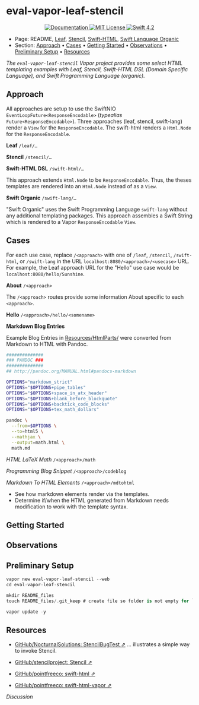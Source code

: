 # eval-vapor-leaf-stencil

<p align="center">
    <a href="http://docs.vapor.codes/3.0/">
        <img src="http://img.shields.io/badge/read_the-docs-2196f3.svg" alt="Documentation">
    </a>
    <a href="LICENSE">
        <img src="http://img.shields.io/badge/license-MIT-brightgreen.svg" alt="MIT License">
    </a>
    <a href="https://swift.org">
        <img src="http://img.shields.io/badge/swift-4.2-brightgreen.svg" alt="Swift 4.2">
    </a>
</p>

* Page: README, [Leaf](READ_PAGES/Leaf.md), [Stencil](READ_PAGES/Stencil.md), [Swift-HTML](READ_PAGES/Swifthtml.md), [Swift Language Organic](READ_PAGES/Swiftlang.md) 
* Section: <a id="toc"></a>
[Approach](#linkApproach) •
[Cases](#linkCases) •
[Getting Started](#linkGettingStarted) •
[Observations](#linkObservations) •
[Preliminary Setup](#linkPreliminarySetup) •
[Resources](#linkResources)

_The `eval-vapor-leaf-stencil` Vapor project provides some select HTML templating examples with Leaf, Stencil, Swift-HTML DSL (Domain Specific Language), and Swift Programming Language (organic)._

## Approach <a id="linkApproach"></a>

All approaches are setup to use the SwiftNIO `EventLoopFuture<ResponseEncodable>` (_typealias_ `Future<ResponseEncodable>`).  Three approaches (leaf, stencil, swift-lang) render a `View` for the `ResponseEncodable`. The swift-html renders a `Html.Node` for the `ResponseEncodable`.

**Leaf** `/leaf/…`

**Stencil** `/stencil/…`

**Swift-HTML DSL** `/swift-html/…`

This approach extends `Html.Node` to be `ResponseEncodable`. Thus, the theses templates are rendered into an `Html.Node` instead of as a `View`.

**Swift Organic** `/swift-lang/…`

"Swift Organic" uses the Swift Programming Language `swift-lang` without any additional templating packages.  This approach assembles a Swift String which is rendered to a Vapor `ResponseEncodable` `View`. 

## Cases <a id="linkCases"></a>

For each use case, replace `/<approach>` with one of `/leaf`, `/stencil`, `/swift-html`, or `/swift-lang` in the URL `localhost:8080/<approach>/<usecase>` URL.  For example, the Leaf approach URL for the "Hello" use case would be `localhost:8080/hello/Sunshine`.

**About** `/<approach>`

The `/<approach>` routes provide some information About specific to each `<approach>`.

**Hello** `/<approach>/hello/<somename>`

**Markdown Blog Entries**

Example Blog Entries in [Resources/HtmlParts/](Resources/HtmlParts/) were converted from Markdown to HTML with Pandoc.

``` bash
##############
### PANDOC ###
##############
## http://pandoc.org/MANUAL.html#pandocs-markdown

OPTIONS="markdown_strict"
OPTIONS="$OPTIONS+pipe_tables"
OPTIONS="$OPTIONS+space_in_atx_header"
OPTIONS="$OPTIONS+blank_before_blockquote"
OPTIONS="$OPTIONS+backtick_code_blocks"
OPTIONS="$OPTIONS+tex_math_dollars"

pandoc \
  --from=$OPTIONS \
  --to=html5 \
  --mathjax \
  --output=math.html \
  math.md
```

_HTML LaTeX Math_  `/<approach>/math`

_Programming Blog Snippet_  `/<approach>/codeblog`

_Markdown To HTML Elements_  `/<approach>/mdtohtml`

* See how markdown elements render via the templates.
* Determine if/when the HTML generated from Markdown needs modification to work with the template syntax.



## Getting Started <a id="linkGettingStarted"></a>

## Observations <a id="linkObservations"></a>

## Preliminary Setup <a id="linkPreliminarySetup"></a>

``` swift
vapor new eval-vapor-leaf-stencil --web
cd eval-vapor-leaf-stencil

mkdir README_files 
touch README_files/.git_keep # create file so folder is not empty for `git`

vapor update -y
```

## Resources <a id="linkResources"></a>

* [GitHub/NocturnalSolutions: StencilBugTest ⇗](https://github.com/NocturnalSolutions/StencilBugTest) … illustrates a simple way to invoke Stencil.
* [GitHub/stencilproject: Stencil ⇗](https://github.com/stencilproject/Stencil)

* [GitHub/pointfreeco: swift-html ⇗](https://github.com/pointfreeco/swift-html)
* [GitHub/pointfreeco: swift-html-vapor ⇗](https://github.com/pointfreeco/swift-html-vapor)

*Discussion*



